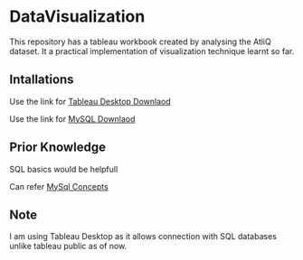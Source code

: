 # DataVisualization
This repository has a tableau workbook created by analysing the AtliQ dataset. It a practical implementation of visualization technique learnt so far.

## Intallations
Use the link for [Tableau Desktop Downlaod](https://www.tableau.com/products/desktop/download) 

Use the link for [MySQL Downlaod](https://www.mysql.com/downloads/)

## Prior Knowledge 
SQL basics would be helpfull 

Can refer [MySql Concepts](https://www.tutorialspoint.com/mysql/index.htm)

## Note 
I am using Tableau Desktop as it allows connection with SQL databases unlike tableau public as of now.


